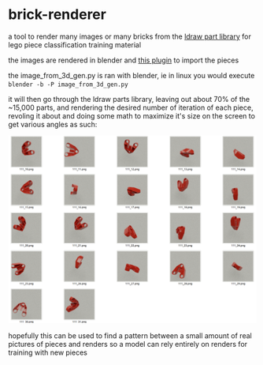 # brick-renderer

a tool to render many images or many bricks from the [ldraw part library](https://www.ldraw.org/parts/latest-parts.html) for lego piece classification training material

the images are rendered in blender and [this plugin](https://github.com/TobyLobster/ImportLDraw) to import the pieces

the image_from_3d_gen.py is ran with blender, ie in linux you would execute ```blender -b -P image_from_3d_gen.py```

it will then go through the ldraw parts library, leaving out about 70% of the ~15,000 parts, and rendering the desired number of iteration of each piece, revoling it about and doing some math to maximize it's size on the screen to get various angles as such:

![alt text](https://raw.githubusercontent.com/spencerhhubert/brick-renderer/main/example_pic1.png)

hopefully this can be used to find a pattern between a small amount of real pictures of pieces and renders so a model can rely entirely on renders for training with new pieces
